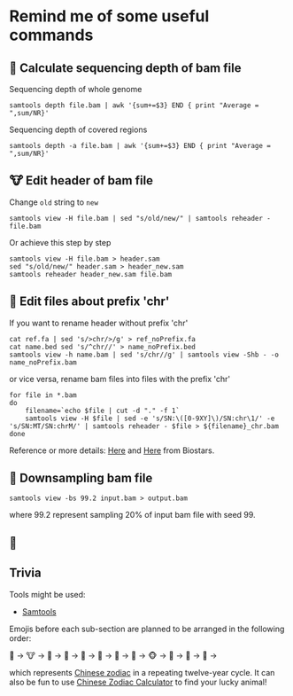 # Remind me of some useful commands


## :hamster: Calculate sequencing depth of bam file

Sequencing depth of whole genome
```shell
samtools depth file.bam | awk '{sum+=$3} END { print "Average = ",sum/NR}'
```

Sequencing depth of covered regions
```shell
samtools depth -a file.bam | awk '{sum+=$3} END { print "Average = ",sum/NR}'
```


## :cow: Edit header of bam file

Change `old` string to `new` 
```shell
samtools view -H file.bam | sed "s/old/new/" | samtools reheader - file.bam
```

Or achieve this step by step
```shell
samtools view -H file.bam > header.sam
sed "s/old/new/" header.sam > header_new.sam
samtools reheader header_new.sam file.bam
```


## :tiger: Edit files about prefix 'chr'
If you want to rename header without prefix 'chr'
```shell
cat ref.fa | sed 's/>chr/>/g' > ref_noPrefix.fa
cat name.bed sed 's/^chr//' > name_noPrefix.bed
samtools view -h name.bam | sed 's/chr//g' | samtools view -Shb - -o name_noPrefix.bam
```
or vice versa, rename bam files into files with the prefix 'chr'
```
for file in *.bam
do
    filename=`echo $file | cut -d "." -f 1`
    samtools view -H $file | sed -e 's/SN:\([0-9XY]\)/SN:chr\1/' -e 's/SN:MT/SN:chrM/' | samtools reheader - $file > ${filename}_chr.bam
done
```
Reference or more details: [Here](https://www.biostars.org/p/119295/) and [Here](https://www.biostars.org/p/13462/) from Biostars.


## :rabbit: Downsampling bam file
```shell
samtools view -bs 99.2 input.bam > output.bam
```
where 99.2 represent sampling 20% of input bam file with seed 99.


## :dragon_face:



## Trivia

Tools might be used:
- [Samtools](https://www.htslib.org/doc/samtools-depth.html)


Emojis before each sub-section are planned to be arranged in the following order:

:hamster: -> :cow: -> :tiger: -> :rabbit: -> :dragon_face: -> :snake:	-> :horse: -> :sheep: -> :monkey_face: -> :baby_chick: -> :dog: -> :pig: ->

which represents [Chinese zodiac](https://en.wikipedia.org/wiki/Chinese_zodiac) in a repeating twelve-year cycle. It can also be fun to use [Chinese Zodiac Calculator](https://www.travelchinaguide.com/intro/social_customs/zodiac/) to find your lucky animal!
